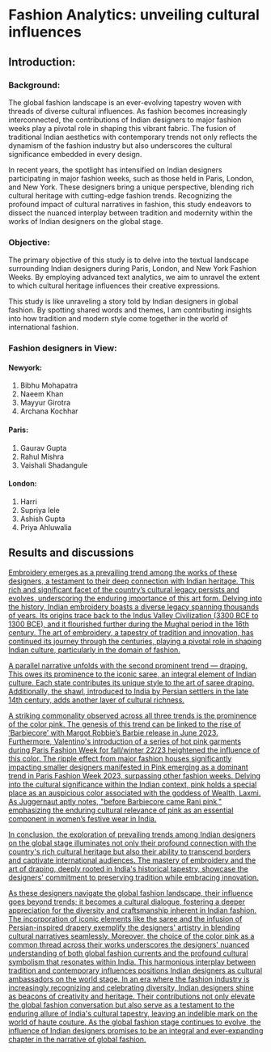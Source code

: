 # Fashion Analytics: unveiling cultural influences
## Introduction:

### Background:
The global fashion landscape is an ever-evolving tapestry woven with threads of diverse cultural influences. As fashion becomes increasingly interconnected, the contributions of Indian designers to major fashion weeks play a pivotal role in shaping this vibrant fabric. The fusion of traditional Indian aesthetics with contemporary trends not only reflects the dynamism of the fashion industry but also underscores the cultural significance embedded in every design.

In recent years, the spotlight has intensified on Indian designers participating in major fashion weeks, such as those held in Paris, London, and New York. These designers bring a unique perspective, blending rich cultural heritage with cutting-edge fashion trends. Recognizing the profound impact of cultural narratives in fashion, this study endeavors to dissect the nuanced interplay between tradition and modernity within the works of Indian designers on the global stage.

### Objective:
The primary objective of this study is to delve into the textual landscape surrounding Indian designers during Paris, London, and New York Fashion Weeks. By employing advanced text analytics, we aim to unravel the extent to which cultural heritage influences their creative expressions.

This study is like unraveling a story told by Indian designers in global fashion. By spotting shared words and themes, I am contributing insights into how tradition and modern style come together in the world of international fashion.

### Fashion designers in View:
#### Newyork:

1. Bibhu Mohapatra
2. Naeem Khan
3. Mayyur Girotra
4. Archana Kochhar

#### Paris:

1. Gaurav Gupta
2. Rahul Mishra
3. Vaishali Shadangule

#### London:

1. Harri
2. Supriya lele
3. Ashish Gupta
4. Priya Ahluwalia




## Results and discussions

<u>Embroidery<u/> emerges as a prevailing trend among the works of these designers, a testament to their deep connection with Indian heritage. This rich and significant facet of the country’s cultural legacy persists and evolves, underscoring the enduring importance of this art form. Delving into the history, Indian embroidery boasts a diverse legacy spanning thousands of years. Its origins trace back to the Indus Valley Civilization (3300 BCE to 1300 BCE), and it flourished further during the Mughal period in the 16th century. The art of embroidery, a tapestry of tradition and innovation, has continued its journey through the centuries, playing a pivotal role in shaping Indian culture, particularly in the domain of fashion.

A parallel narrative unfolds with the second prominent trend — draping. This owes its prominence to the iconic saree, an integral element of Indian culture. Each state contributes its unique style to the art of saree draping. Additionally, the shawl, introduced to India by Persian settlers in the late 14th century, adds another layer of cultural richness.

A striking commonality observed across all three trends is the prominence of the color pink. The genesis of this trend can be linked to the rise of ‘Barbiecore’ with Margot Robbie’s Barbie release in June 2023. Furthermore, Valentino's introduction of a series of hot pink garments during Paris Fashion Week for fall/winter 22/23 heightened the influence of this color. The ripple effect from major fashion houses significantly impacting smaller designers manifested in Pink emerging as a dominant trend in Paris Fashion Week 2023, surpassing other fashion weeks.
Delving into the cultural significance within the Indian context, pink holds a special place as an auspicious color associated with the goddess of Wealth, Laxmi. As Juggernaut aptly notes, "before Barbiecore came Rani pink," emphasizing the enduring cultural relevance of pink as an essential component in women’s festive wear in India.

In conclusion, the exploration of prevailing trends among Indian designers on the global stage illuminates not only their profound connection with the country's rich cultural heritage but also their ability to transcend borders and captivate international audiences. The mastery of embroidery and the art of draping, deeply rooted in India's historical tapestry, showcase the designers' commitment to preserving tradition while embracing innovation.

As these designers navigate the global fashion landscape, their influence goes beyond trends; it becomes a cultural dialogue, fostering a deeper appreciation for the diversity and craftsmanship inherent in Indian fashion. The incorporation of iconic elements like the saree and the infusion of Persian-inspired drapery exemplify the designers' artistry in blending cultural narratives seamlessly.
Moreover, the choice of the color pink as a common thread across their works underscores the designers' nuanced understanding of both global fashion currents and the profound cultural symbolism that resonates within India. This harmonious interplay between tradition and contemporary influences positions Indian designers as cultural ambassadors on the world stage.
In an era where the fashion industry is increasingly recognizing and celebrating diversity, Indian designers shine as beacons of creativity and heritage. Their contributions not only elevate the global fashion conversation but also serve as a testament to the enduring allure of India's cultural tapestry, leaving an indelible mark on the world of haute couture. As the global fashion stage continues to evolve, the influence of Indian designers promises to be an integral and ever-expanding chapter in the narrative of global fashion.
